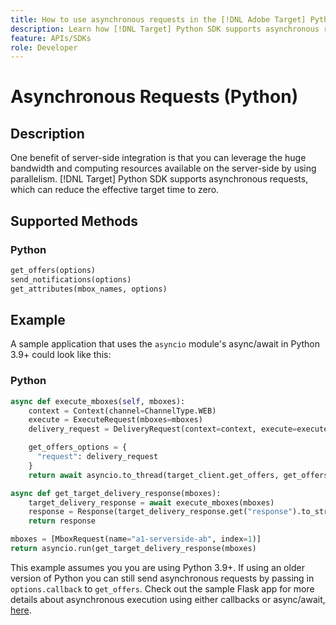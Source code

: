 ```yaml
---
title: How to use asynchronous requests in the [!DNL Adobe Target] Python SDK
description: Learn how [!DNL Target] Python SDK supports asynchronous requests, which can reduce the effective target time to zero.
feature: APIs/SDKs
role: Developer
---
```

# Asynchronous Requests (Python)

## Description

One benefit of server-side integration is that you can leverage the huge bandwidth and computing resources available on the server-side by using parallelism. [!DNL Target] Python SDK supports asynchronous requests, which can reduce the effective target time to zero.

## Supported Methods

### Python

```python
get_offers(options)
send_notifications(options)
get_attributes(mbox_names, options)
```

## Example

A sample application that uses the `asyncio` module's async/await in Python 3.9+ could look like this:

### Python

```python
async def execute_mboxes(self, mboxes):
    context = Context(channel=ChannelType.WEB)
    execute = ExecuteRequest(mboxes=mboxes)
    delivery_request = DeliveryRequest(context=context, execute=execute)

    get_offers_options = {
      "request": delivery_request
    }
    return await asyncio.to_thread(target_client.get_offers, get_offers_options)

async def get_target_delivery_response(mboxes):
    target_delivery_response = await execute_mboxes(mboxes)
    response = Response(target_delivery_response.get("response").to_str(), status=200, mimetype='application/json')
    return response

mboxes = [MboxRequest(name="a1-serverside-ab", index=1)]
return asyncio.run(get_target_delivery_response(mboxes)
```

This example assumes you you are using Python 3.9+. If using an older version of Python you can still send asynchronous requests by passing in `options.callback` to `get_offers`. Check out the sample Flask app for more details about asynchronous execution using either callbacks or async/await, [here](https://github.com/adobe/target-python-sdk/blob/main/samples/app.py).